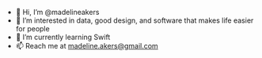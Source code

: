- 👋 Hi, I’m @madelineakers
- 👀 I’m interested in data, good design, and software that makes life easier for people
- 🌱 I’m currently learning Swift
- 📫 Reach me at madeline.akers@gmail.com

<!---
madelineakers/madelineakers is a ✨ special ✨ repository because its `README.md` (this file) appears on your GitHub profile.
You can click the Preview link to take a look at your changes.
--->
